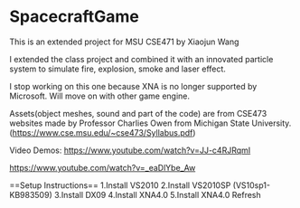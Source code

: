 # SpacecraftGame

This is an extended project for MSU CSE471 by Xiaojun Wang

I extended the class project and combined it with an innovated particle system to simulate fire, explosion, smoke and laser effect.

I stop working on this one because XNA is no longer supported by Microsoft. Will move on with other game engine.

Assets(object meshes, sound and part of the code) are from CSE473 websites made by Professor Charlies Owen from Michigan State University. (https://www.cse.msu.edu/~cse473/Syllabus.pdf)
 
Video Demos:
https://www.youtube.com/watch?v=JJ-c4RJRqmI

https://www.youtube.com/watch?v=_eaDlYbe_Aw


==Setup Instructions==
1.Install VS2010
2.Install VS2010SP (VS10sp1-KB983509)
3.Install DX09
4.Install XNA4.0
5.Install XNA4.0 Refresh
